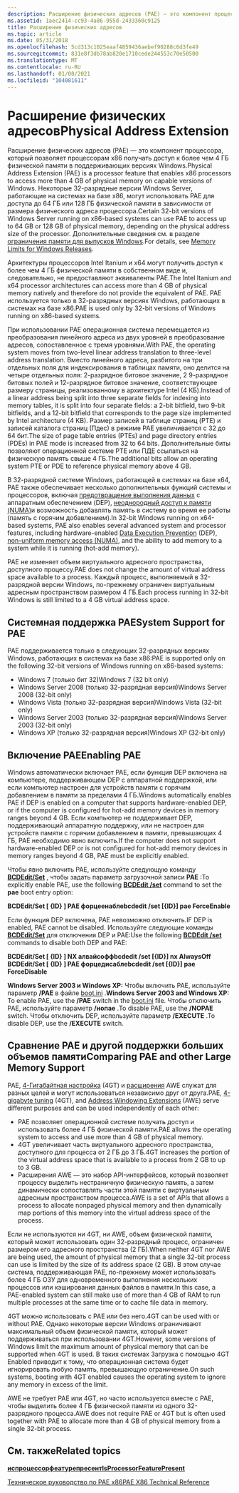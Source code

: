 ```yaml
---
description: Расширение физических адресов (PAE) — это компонент процессора, который позволяет процессорам x86 получать доступ к более чем 4 ГБ физической памяти в поддерживающих версиях Windows.
ms.assetid: 1aec2414-cc93-4a86-955d-2433360c9125
title: Расширение физических адресов
ms.topic: article
ms.date: 05/31/2018
ms.openlocfilehash: 5cd313c1025eaaf4859436aebef90288c6d3fe49
ms.sourcegitcommit: 831e8f3db78ab820e1710cede244553c70e50500
ms.translationtype: MT
ms.contentlocale: ru-RU
ms.lasthandoff: 01/08/2021
ms.locfileid: "104081611"
---
```

# <a name="physical-address-extension"></a><span data-ttu-id="6cdc0-103">Расширение физических адресов</span><span class="sxs-lookup"><span data-stu-id="6cdc0-103">Physical Address Extension</span></span>

<span data-ttu-id="6cdc0-104">Расширение физических адресов (PAE) — это компонент процессора, который позволяет процессорам x86 получать доступ к более чем 4 ГБ физической памяти в поддерживающих версиях Windows.</span><span class="sxs-lookup"><span data-stu-id="6cdc0-104">Physical Address Extension (PAE) is a processor feature that enables x86 processors to access more than 4 GB of physical memory on capable versions of Windows.</span></span> <span data-ttu-id="6cdc0-105">Некоторые 32-разрядные версии Windows Server, работающие на системах на базе x86, могут использовать PAE для доступа до 64 ГБ или 128 ГБ физической памяти в зависимости от размера физического адреса процессора.</span><span class="sxs-lookup"><span data-stu-id="6cdc0-105">Certain 32-bit versions of Windows Server running on x86-based systems can use PAE to access up to 64 GB or 128 GB of physical memory, depending on the physical address size of the processor.</span></span> <span data-ttu-id="6cdc0-106">Дополнительные сведения см. в разделе [ограничения памяти для выпусков Windows](memory-limits-for-windows-releases.md).</span><span class="sxs-lookup"><span data-stu-id="6cdc0-106">For details, see [Memory Limits for Windows Releases](memory-limits-for-windows-releases.md).</span></span>

<span data-ttu-id="6cdc0-107">Архитектуры процессоров Intel Itanium и x64 могут получить доступ к более чем 4 ГБ физической памяти в собственном виде и, следовательно, не предоставляют эквиваленты PAE.</span><span class="sxs-lookup"><span data-stu-id="6cdc0-107">The Intel Itanium and x64 processor architectures can access more than 4 GB of physical memory natively and therefore do not provide the equivalent of PAE.</span></span> <span data-ttu-id="6cdc0-108">PAE используется только в 32-разрядных версиях Windows, работающих в системах на базе x86.</span><span class="sxs-lookup"><span data-stu-id="6cdc0-108">PAE is used only by 32-bit versions of Windows running on x86-based systems.</span></span>

<span data-ttu-id="6cdc0-109">При использовании PAE операционная система перемещается из преобразования линейного адреса из двух уровней в преобразование адресов, сопоставленное с тремя уровнями.</span><span class="sxs-lookup"><span data-stu-id="6cdc0-109">With PAE, the operating system moves from two-level linear address translation to three-level address translation.</span></span> <span data-ttu-id="6cdc0-110">Вместо линейного адреса, разбитого на три отдельных поля для индексирования в таблицах памяти, оно делится на четыре отдельных поля: 2-разрядное битовое значение, 2 9-разрядное битовых полей и 12-разрядное битовое значение, соответствующее размеру страницы, реализованному в архитектуре Intel (4 КБ).</span><span class="sxs-lookup"><span data-stu-id="6cdc0-110">Instead of a linear address being split into three separate fields for indexing into memory tables, it is split into four separate fields: a 2-bit bitfield, two 9-bit bitfields, and a 12-bit bitfield that corresponds to the page size implemented by Intel architecture (4 KB).</span></span> <span data-ttu-id="6cdc0-111">Размер записей в таблице страниц (PTE) и записей каталога страниц (Пдес) в режиме PAE увеличивается с 32 до 64 бит.</span><span class="sxs-lookup"><span data-stu-id="6cdc0-111">The size of page table entries (PTEs) and page directory entries (PDEs) in PAE mode is increased from 32 to 64 bits.</span></span> <span data-ttu-id="6cdc0-112">Дополнительные биты позволяют операционной системе PTE или ПДЕ ссылаться на физическую память свыше 4 ГБ.</span><span class="sxs-lookup"><span data-stu-id="6cdc0-112">The additional bits allow an operating system PTE or PDE to reference physical memory above 4 GB.</span></span>

<span data-ttu-id="6cdc0-113">В 32-разрядной системе Windows, работающей в системах на базе x64, PAE также обеспечивает несколько дополнительных функций системы и процессоров, включая [предотвращение выполнения данных](data-execution-prevention.md) с аппаратным обеспечением (DEP), [неоднородный доступ к памяти (NUMA)](../procthread/numa-support.md)и возможность добавлять память в систему во время ее работы (память с горячим добавлением).</span><span class="sxs-lookup"><span data-stu-id="6cdc0-113">In 32-bit Windows running on x64-based systems, PAE also enables several advanced system and processor features, including hardware-enabled [Data Execution Prevention](data-execution-prevention.md) (DEP), [non-uniform memory access (NUMA)](../procthread/numa-support.md), and the ability to add memory to a system while it is running (hot-add memory).</span></span>

<span data-ttu-id="6cdc0-114">PAE не изменяет объем виртуального адресного пространства, доступного процессу.</span><span class="sxs-lookup"><span data-stu-id="6cdc0-114">PAE does not change the amount of virtual address space available to a process.</span></span> <span data-ttu-id="6cdc0-115">Каждый процесс, выполняемый в 32-разрядной версии Windows, по-прежнему ограничен виртуальным адресным пространством размером 4 ГБ.</span><span class="sxs-lookup"><span data-stu-id="6cdc0-115">Each process running in 32-bit Windows is still limited to a 4 GB virtual address space.</span></span>

## <a name="system-support-for-pae"></a><span data-ttu-id="6cdc0-116">Системная поддержка PAE</span><span class="sxs-lookup"><span data-stu-id="6cdc0-116">System Support for PAE</span></span>

<span data-ttu-id="6cdc0-117">PAE поддерживается только в следующих 32-разрядных версиях Windows, работающих в системах на базе x86:</span><span class="sxs-lookup"><span data-stu-id="6cdc0-117">PAE is supported only on the following 32-bit versions of Windows running on x86-based systems:</span></span>

-   <span data-ttu-id="6cdc0-118">Windows 7 (только бит 32)</span><span class="sxs-lookup"><span data-stu-id="6cdc0-118">Windows 7 (32 bit only)</span></span>
-   <span data-ttu-id="6cdc0-119">Windows Server 2008 (только 32-разрядная версия)</span><span class="sxs-lookup"><span data-stu-id="6cdc0-119">Windows Server 2008 (32-bit only)</span></span>
-   <span data-ttu-id="6cdc0-120">Windows Vista (только 32-разрядная версия)</span><span class="sxs-lookup"><span data-stu-id="6cdc0-120">Windows Vista (32-bit only)</span></span>
-   <span data-ttu-id="6cdc0-121">Windows Server 2003 (только 32-разрядная версия)</span><span class="sxs-lookup"><span data-stu-id="6cdc0-121">Windows Server 2003 (32-bit only)</span></span>
-   <span data-ttu-id="6cdc0-122">Windows XP (только 32-разрядная версия)</span><span class="sxs-lookup"><span data-stu-id="6cdc0-122">Windows XP (32-bit only)</span></span>

## <a name="enabling-pae"></a><span data-ttu-id="6cdc0-123">Включение PAE</span><span class="sxs-lookup"><span data-stu-id="6cdc0-123">Enabling PAE</span></span>

<span data-ttu-id="6cdc0-124">Windows автоматически включает PAE, если функция DEP включена на компьютере, поддерживающем DEP с аппаратной поддержкой, или если компьютер настроен для устройств памяти с горячим добавлением в памяти за пределами 4 ГБ.</span><span class="sxs-lookup"><span data-stu-id="6cdc0-124">Windows automatically enables PAE if DEP is enabled on a computer that supports hardware-enabled DEP, or if the computer is configured for hot-add memory devices in memory ranges beyond 4 GB.</span></span> <span data-ttu-id="6cdc0-125">Если компьютер не поддерживает DEP, поддерживающий аппаратную поддержку, или не настроен для устройств памяти с горячим добавлением в памяти, превышающих 4 ГБ, PAE необходимо явно включить.</span><span class="sxs-lookup"><span data-stu-id="6cdc0-125">If the computer does not support hardware-enabled DEP or is not configured for hot-add memory devices in memory ranges beyond 4 GB, PAE must be explicitly enabled.</span></span>

<span data-ttu-id="6cdc0-126">Чтобы явно включить PAE, используйте следующую команду [**BCDEdit/Set**](/windows-hardware/drivers/devtest/bcdedit--set) , чтобы задать параметр загрузочной записи **PAE** :</span><span class="sxs-lookup"><span data-stu-id="6cdc0-126">To explicitly enable PAE, use the following [**BCDEdit /set**](/windows-hardware/drivers/devtest/bcdedit--set) command to set the **pae** boot entry option:</span></span>

 <span data-ttu-id="6cdc0-127">**BCDEdit/Set \[ {ID} \] PAE форцеенабле**</span><span class="sxs-lookup"><span data-stu-id="6cdc0-127">**bcdedit /set \[{ID}\] pae ForceEnable**</span></span>  


<span data-ttu-id="6cdc0-128">Если функция DEP включена, PAE невозможно отключить.</span><span class="sxs-lookup"><span data-stu-id="6cdc0-128">IF DEP is enabled, PAE cannot be disabled.</span></span> <span data-ttu-id="6cdc0-129">Используйте следующие команды [**BCDEdit/Set**](/windows-hardware/drivers/devtest/bcdedit--set) для отключения DEP и PAE:</span><span class="sxs-lookup"><span data-stu-id="6cdc0-129">Use the following [**BCDEdit /set**](/windows-hardware/drivers/devtest/bcdedit--set) commands to disable both DEP and PAE:</span></span>

 <span data-ttu-id="6cdc0-130">**BCDEdit/Set \[ {ID} \] NX алвайсофф**</span><span class="sxs-lookup"><span data-stu-id="6cdc0-130">**bcdedit /set \[{ID}\] nx AlwaysOff**</span></span>  
<span data-ttu-id="6cdc0-131">**BCDEdit/Set \[ {ID} \] PAE форцедисабле**</span><span class="sxs-lookup"><span data-stu-id="6cdc0-131">**bcdedit /set \[{ID}\] pae ForceDisable**</span></span>  


<span data-ttu-id="6cdc0-132">**Windows Server 2003 и Windows XP:** Чтобы включить PAE, используйте параметр **/PAE** в файле [boot.ini](/windows-hardware/drivers/devtest/overview-of-the-boot-ini-file) .</span><span class="sxs-lookup"><span data-stu-id="6cdc0-132">**Windows Server 2003 and Windows XP:** To enable PAE, use the **/PAE** switch in the [boot.ini](/windows-hardware/drivers/devtest/overview-of-the-boot-ini-file) file.</span></span> <span data-ttu-id="6cdc0-133">Чтобы отключить PAE, используйте параметр **/нопае** .</span><span class="sxs-lookup"><span data-stu-id="6cdc0-133">To disable PAE, use the **/NOPAE** switch.</span></span> <span data-ttu-id="6cdc0-134">Чтобы отключить DEP, используйте параметр **/EXECUTE** .</span><span class="sxs-lookup"><span data-stu-id="6cdc0-134">To disable DEP, use the **/EXECUTE** switch.</span></span>

## <a name="comparing-pae-and-other-large-memory-support"></a><span data-ttu-id="6cdc0-135">Сравнение PAE и другой поддержки больших объемов памяти</span><span class="sxs-lookup"><span data-stu-id="6cdc0-135">Comparing PAE and other Large Memory Support</span></span>

<span data-ttu-id="6cdc0-136">PAE, [4-Гигабайтная настройка](4-gigabyte-tuning.md) (4GT) и [расширения](address-windowing-extensions.md) AWE служат для разных целей и могут использоваться независимо друг от друга.</span><span class="sxs-lookup"><span data-stu-id="6cdc0-136">PAE, [4-gigabyte tuning](4-gigabyte-tuning.md) (4GT), and [Address Windowing Extensions](address-windowing-extensions.md) (AWE) serve different purposes and can be used independently of each other:</span></span>

-   <span data-ttu-id="6cdc0-137">PAE позволяет операционной системе получать доступ и использовать более 4 ГБ физической памяти.</span><span class="sxs-lookup"><span data-stu-id="6cdc0-137">PAE allows the operating system to access and use more than 4 GB of physical memory.</span></span>
-   <span data-ttu-id="6cdc0-138">4GT увеличивает часть виртуального адресного пространства, доступного для процесса от 2 ГБ до 3 ГБ.</span><span class="sxs-lookup"><span data-stu-id="6cdc0-138">4GT increases the portion of the virtual address space that is available to a process from 2 GB to up to 3 GB.</span></span>
-   <span data-ttu-id="6cdc0-139">Расширения AWE — это набор API-интерфейсов, который позволяет процессу выделить нестраничную физическую память, а затем динамически сопоставлять части этой памяти с виртуальным адресным пространством процесса.</span><span class="sxs-lookup"><span data-stu-id="6cdc0-139">AWE is a set of APIs that allows a process to allocate nonpaged physical memory and then dynamically map portions of this memory into the virtual address space of the process.</span></span>

<span data-ttu-id="6cdc0-140">Если не используются ни 4GT, ни AWE, объем физической памяти, который может использовать один 32-разрядный процесс, ограничен размером его адресного пространства (2 ГБ).</span><span class="sxs-lookup"><span data-stu-id="6cdc0-140">When neither 4GT nor AWE are being used, the amount of physical memory that a single 32-bit process can use is limited by the size of its address space (2 GB).</span></span> <span data-ttu-id="6cdc0-141">В этом случае система, поддерживающая PAE, по-прежнему может использовать более 4 ГБ ОЗУ для одновременного выполнения нескольких процессов или кэширования данных файлов в памяти.</span><span class="sxs-lookup"><span data-stu-id="6cdc0-141">In this case, a PAE-enabled system can still make use of more than 4 GB of RAM to run multiple processes at the same time or to cache file data in memory.</span></span>

<span data-ttu-id="6cdc0-142">4GT можно использовать с PAE или без него.</span><span class="sxs-lookup"><span data-stu-id="6cdc0-142">4GT can be used with or without PAE.</span></span> <span data-ttu-id="6cdc0-143">Однако некоторые версии Windows ограничивают максимальный объем физической памяти, который может поддерживаться при использовании 4GT.</span><span class="sxs-lookup"><span data-stu-id="6cdc0-143">However, some versions of Windows limit the maximum amount of physical memory that can be supported when 4GT is used.</span></span> <span data-ttu-id="6cdc0-144">В таких системах Загрузка с помощью 4GT Enabled приводит к тому, что операционная система будет игнорировать любую память, превышающую ограничение.</span><span class="sxs-lookup"><span data-stu-id="6cdc0-144">On such systems, booting with 4GT enabled causes the operating system to ignore any memory in excess of the limit.</span></span>

<span data-ttu-id="6cdc0-145">AWE не требует PAE или 4GT, но часто используется вместе с PAE, чтобы выделить более 4 ГБ физической памяти из одного 32-разрядного процесса.</span><span class="sxs-lookup"><span data-stu-id="6cdc0-145">AWE does not require PAE or 4GT but is often used together with PAE to allocate more than 4 GB of physical memory from a single 32-bit process.</span></span>

## <a name="related-topics"></a><span data-ttu-id="6cdc0-146">См. также</span><span class="sxs-lookup"><span data-stu-id="6cdc0-146">Related topics</span></span>



[<span data-ttu-id="6cdc0-147">**испроцессорфеатурепресент**</span><span class="sxs-lookup"><span data-stu-id="6cdc0-147">**IsProcessorFeaturePresent**</span></span>](/windows/win32/api/processthreadsapi/nf-processthreadsapi-isprocessorfeaturepresent)
</dt> <dt>

<span data-ttu-id="6cdc0-148">[Техническое руководство по PAE x86](/previous-versions/windows/it-pro/windows-server-2003/cc728455(v=ws.10))</span><span class="sxs-lookup"><span data-stu-id="6cdc0-148">[PAE X86 Technical Reference](/previous-versions/windows/it-pro/windows-server-2003/cc728455(v=ws.10))</span></span>
</dt> </dl>

 

 

